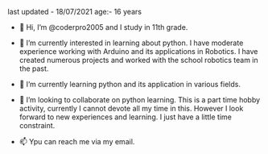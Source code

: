 last updated - 18/07/2021   age:- 16 years
- 👋 Hi, I’m @coderpro2005 and I study in 11th grade.
- 👀 I’m currently interested in learning about python. 
     I have moderate experience working with Arduino and its applications in Robotics. 
     I have created numerous projects and worked with the school robotics team in the past.
     
- 🌱 I’m currently learning python and its application in various fields. 
- 💞️ I’m looking to collaborate on python learning. This is a part time hobby activity, currently I cannot devote all my time in this. 
      However I look forward to new experiences and learning. I just have a little time constraint.
- 📫 Ypu can reach me via my email.

<!---
coderpro2005/coderpro2005 is a ✨ special ✨ repository because its `README.md` (this file) appears on your GitHub profile.
You can click the Preview link to take a look at your changes.
--->
